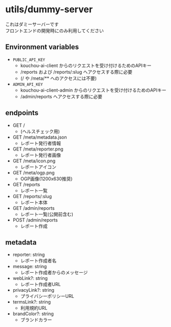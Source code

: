# utils/dummy-server
これはダミーサーバーです  
フロントエンドの開発時にのみ利用してください

## Environment variables
- `PUBLIC_API_KEY`
  - kouchou-ai-client からのリクエストを受け付けるためのAPIキー
  - /reports および /reports/:slug へアクセスする際に必要
  - (/ や /meta/** へのアクセスには不要)
- `ADMIN_API_KEY`
  - kouchou-ai-client-admin からのリクエストを受け付けるためのAPIキー
  - /admin/reports へアクセスする際に必要

## endpoints
- GET /
  - (ヘルスチェック用)
- GET /meta/metadata.json
  - レポート発行者情報
- GET /meta/reporter.png
  - レポート発行者画像
- GET /meta/icon.png
  - レポートアイコン
- GET /meta/ogp.png
  - OGP画像(1200x630推奨)
- GET /reports
  - レポート一覧
- GET /reports/:slug
  - レポート本体
- GET /admin/reports
  - レポート一覧(公開前含む)
- POST /admin/reports
  - レポート作成

## metadata
- reporter: string
  - レポート作成者名
- message: string
  - レポート作成者からのメッセージ
- webLink?: string
  - レポート作成者URL
- privacyLink?: string
  - プライバシーポリシーURL
- termsLink?: string
  - 利用規約URL
- brandColor?: string
  - ブランドカラー
